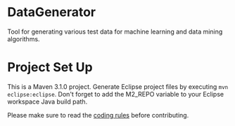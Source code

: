 DataGenerator
=============

Tool for generating various test data for machine learning and data mining algorithms.

Project Set Up
==============

This is a Maven 3.1.0 project. Generate Eclipse project files by executing `mvn eclipse:eclipse`. Don't forget to add the M2\_REPO variable to your Eclipse workspace Java build path.

Please make sure to read the [coding rules](https://github.com/FRosner/DataGenerator/wiki/Coding-Rules) before contributing.
